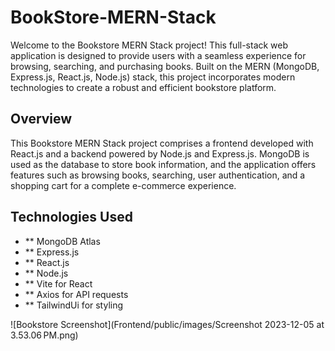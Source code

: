 # BookStore-MERN-Stack

Welcome to the Bookstore MERN Stack project! This full-stack web application is designed to provide users with a seamless experience for browsing, searching, and purchasing books. Built on the MERN (MongoDB, Express.js, React.js, Node.js) stack, this project incorporates modern technologies to create a robust and efficient bookstore platform.

## Overview

This Bookstore MERN Stack project comprises a frontend developed with React.js and a backend powered by Node.js and Express.js. MongoDB is used as the database to store book information, and the application offers features such as browsing books, searching, user authentication, and a shopping cart for a complete e-commerce experience.

## Technologies Used
 - ** MongoDB Atlas
 - ** Express.js
 - ** React.js
 - ** Node.js
 - ** Vite for React
 - ** Axios for API requests
 - ** TailwindUi for styling

![Bookstore Screenshot](Frontend/public/images/Screenshot 2023-12-05 at 3.53.06 PM.png)

